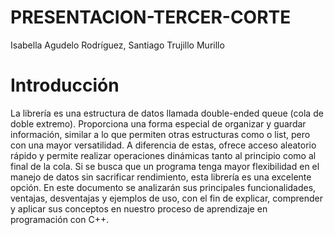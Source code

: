 # PRESENTACION-TERCER-CORTE
Isabella Agudelo Rodríguez, Santiago Trujillo Murillo
# Introducción
La librería <deque> es una estructura de datos llamada double-ended queue (cola de doble extremo). Proporciona una forma especial de organizar y guardar información, similar a lo que permiten otras estructuras como <queue> o list, pero con una mayor versatilidad. A diferencia de estas, <deque> ofrece acceso aleatorio rápido y permite realizar operaciones dinámicas tanto al principio como al final de la cola. Si se busca que un programa tenga mayor flexibilidad en el manejo de datos sin sacrificar rendimiento, esta librería es una excelente opción. En este documento se analizarán sus principales funcionalidades, ventajas, desventajas y ejemplos de uso, con el fin de explicar, comprender y aplicar sus conceptos en nuestro proceso de aprendizaje en programación con C++.
